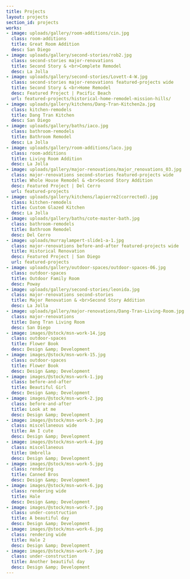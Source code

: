 ```yaml
---
title: Projects
layout: projects
section_id: projects
works:
- image: uploads/gallery/room-additions/cin.jpg
  class: room-additions
  title: Great Room Addition
  desc: San Diego
- image: uploads/gallery/second-stories/rob2.jpg
  class: second-stories major-renovations
  title: Second Story & <br>Complete Remodel
  desc: La Jolla
- image: uploads/gallery/second-stories/Lovett-4-W.jpg
  class: second-stories major-renovations featured-projects wide
  title: Second Story & <br>Home Remodel
  desc: Featured Project | Pacific Beach
  url: featured-projects/historical-home-remodel-mission-hills/
- image: uploads/gallery/kitchens/Dang-Tran-Kitchen2a.jpg
  class: kitchen-remodels
  title: Dang Tran Kitchen
  desc: San Diego
- image: uploads/gallery/baths/iaco.jpg
  class: bathroom-remodels
  title: Bathroom Remodel
  desc: La Jolla
- image: uploads/gallery/room-additions/laco.jpg
  class: room-additions
  title: Living Room Addition
  desc: La Jolla
- image: uploads/gallery/major-renovations/major_renovations_03.jpg
  class: major-renovations second-stories featured-projects wide
  title: Whole House Remodel & <br>Second Story Addition
  desc: Featured Project | Del Cerro
  url: featured-projects
- image: uploads/gallery/kitchens/lapierre2(corrected).jpg
  class: kitchen-remodels
  title: Custom Glazed Kitchen
  desc: La Jolla
- image: uploads/gallery/baths/cote-master-bath.jpg
  class: bathroom-remodels
  title: Bathroom Remodel
  desc: Del Cerro
- image: uploads/murraylampert-slide1-a-1.jpg
  class: major-renovations before-and-after featured-projects wide
  title: Historical Renovation
  desc: Featured Project | San Diego
  url: featured-projects
- image: uploads/gallery/outdoor-spaces/outdoor-spaces-06.jpg
  class: outdoor-spaces
  title: Outdoor Family Room
  desc: Poway
- image: uploads/gallery/second-stories/leonida.jpg
  class: major-renovations second-stories
  title: Major Renovation & <br>Second Story Addition
  desc: La Jolla
- image: uploads/gallery/major-renovations/Dang-Tran-Living-Room.jpg
  class: major-renovations
  title: Dang Tran Living Room
  desc: San Diego
- image: images/@stock/msn-work-14.jpg
  class: outdoor-spaces
  title: Flower Book
  desc: Design &amp; Development
- image: images/@stock/msn-work-15.jpg
  class: outdoor-spaces
  title: Flower Book
  desc: Design &amp; Development
- image: images/@stock/msn-work-1.jpg
  class: before-and-after
  title: Beautiful Girl
  desc: Design &amp; Development
- image: images/@stock/msn-work-2.jpg
  class: before-and-after
  title: Look at me
  desc: Design &amp; Development
- image: images/@stock/msn-work-3.jpg
  class: miscellaneous wide
  title: Am I cute
  desc: Design &amp; Development
- image: images/@stock/msn-work-4.jpg
  class: miscellaneous
  title: Umbrella
  desc: Design &amp; Development
- image: images/@stock/msn-work-5.jpg
  class: rendering
  title: Canned Bros
  desc: Design &amp; Development
- image: images/@stock/msn-work-6.jpg
  class: rendering wide
  title: Hale
  desc: Design &amp; Development
- image: images/@stock/msn-work-7.jpg
  class: under-construction
  title: A beautiful day
  desc: Design &amp; Development
- image: images/@stock/msn-work-6.jpg
  class: rendering wide
  title: Hale 2
  desc: Design &amp; Development
- image: images/@stock/msn-work-7.jpg
  class: under-construction
  title: Another beautiful day
  desc: Design &amp; Development
---
```


